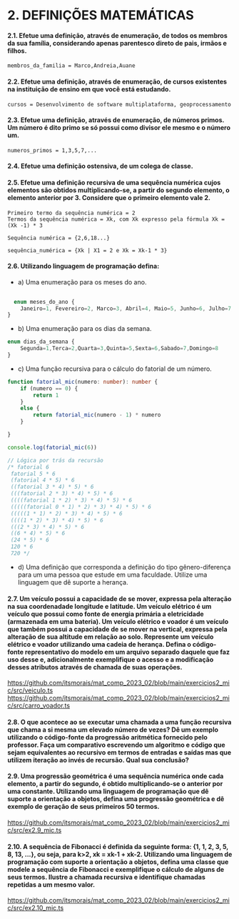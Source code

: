 # 2. DEFINIÇÕES MATEMÁTICAS
#### 2.1. Efetue uma definição, através de enumeração, de todos os membros da sua família, considerando apenas parentesco direto de pais, irmãos e filhos.
```
membros_da_familia = Marco,Andreia,Auane
```
#### 2.2. Efetue uma definição, através de enumeração, de cursos existentes na instituição de ensino em que você está estudando.
```
cursos = Desenvolvimento de software multiplataforma, geoprocessamento
```
#### 2.3. Efetue uma definição, através de enumeração, de números primos. Um número é dito primo se só possui como divisor ele mesmo e o número um.
```
numeros_primos = 1,3,5,7,...
```
#### 2.4. Efetue uma definição ostensiva, de um colega de classe.
#### 2.5. Efetue uma definição recursiva de uma sequência numérica cujos elementos são obtidos multiplicando-se, a partir do segundo elemento, o elemento anterior por 3. Considere que o primeiro elemento vale 2.
```
Primeiro termo da sequência numérica = 2
Termos da sequência numérica = Xk, com Xk expresso pela fórmula Xk = (Xk -1) * 3

Sequência numérica = {2,6,18...}

sequência_numérica = {Xk | X1 = 2 e Xk = Xk-1 * 3}
```
#### 2.6. Utilizando linguagem de programação defina:
- a) Uma enumeração para os meses do ano.
```ts
  
  enum meses_do_ano {
    Janeiro=1, Fevereiro=2, Marco=3, Abril=4, Maio=5, Junho=6, Julho=7, Agosto=8, Setembro=9, Outubro=10, Novembro=11, Dezembro=12
}
```

- b) Uma enumeração para os dias da semana.
```ts
enum dias_da_semana {
    Segunda=1,Terca=2,Quarta=3,Quinta=5,Sexta=6,Sabado=7,Domingo=8
}
```
- c) Uma função recursiva para o cálculo do fatorial de um número.
```ts
function fatorial_mic(numero: number): number {
    if (numero == 0) {
        return 1
    }
    else {
        return fatorial_mic(numero - 1) * numero
    }

}

console.log(fatorial_mic(6))

// Lógica por trás da recursão
/* fatorial 6
 fatorial 5 * 6
 (fatorial 4 * 5) * 6
 ((fatorial 3 * 4) * 5) * 6
 (((fatorial 2 * 3) * 4) * 5) * 6
 ((((fatorial 1 * 2) * 3) * 4) * 5) * 6
 (((((fatorial 0 * 1) * 2) * 3) * 4) * 5) * 6
 (((((1 * 1) * 2) * 3) * 4) * 5) * 6
 ((((1 * 2) * 3) * 4) * 5) * 6
 (((2 * 3) * 4) * 5) * 6
 ((6 * 4) * 5) * 6
 (24 * 5) * 6
 120 * 6
 720 */
```
- d) Uma definição que corresponda a definição do tipo gênero-diferença para um uma pessoa que estude em uma faculdade. Utilize uma linguagem que dê suporte a herança.
#### 2.7. Um veículo possui a capacidade de se mover, expressa pela alteração na sua coordenadade longitude e latitude. Um veículo elétrico é um veículo que possui como fonte de energia primária a eletricidade (armazenada em uma bateria). Um veículo elétrico e voador é um veículo que também possui a capacidade de se mover na vertical, expressa pela alteração de sua altitude em relação ao solo. Represente um veículo elétrico e voador utilizando uma cadeia de herança. Defina o código-fonte representativo do modelo em um arquivo separado daquele que faz uso desse e, adicionalmente exemplifique o acesso e a modificação desses atributos através de chamada de suas operações.

https://github.com/itsmorais/mat_comp_2023_02/blob/main/exercicios2_mic/src/veiculo.ts
https://github.com/itsmorais/mat_comp_2023_02/blob/main/exercicios2_mic/src/carro_voador.ts

#### 2.8. O que acontece ao se executar uma chamada a uma função recursiva que chama a si mesma um elevado número de vezes? Dê um exemplo utilizando o código-fonte da progressão aritmética fornecido pelo professor. Faça um comparativo escrevendo um algoritmo e código que sejam equivalentes ao recursivo em termos de entradas e saídas mas que utilizem iteração ao invés de recursão. Qual sua conclusão?


#### 2.9. Uma progressão geométrica é uma sequência numérica onde cada elemento, a partir do segundo, é obtido multiplicando-se o anterior por uma constante. Utilizando uma linguagem de programação que dê suporte a orientação a objetos, defina uma progressão geométrica e dê exemplo de geração de seus primeiros 50 termos.

https://github.com/itsmorais/mat_comp_2023_02/blob/main/exercicios2_mic/src/ex2.9_mic.ts

#### 2.10. A sequência de Fibonacci é definida da seguinte forma: {1, 1, 2, 3, 5, 8, 13, ...}, ou seja, para k>2, xk = xk-1 + xk-2. Utilizando uma linguagem de programação com suporte a orientação a objetos, defina uma classe que modele a sequência de Fibonacci e exemplifique o cálculo de alguns de seus termos. Ilustre a chamada recursiva e identifique chamadas repetidas a um mesmo valor.

https://github.com/itsmorais/mat_comp_2023_02/blob/main/exercicios2_mic/src/ex2.10_mic.ts

